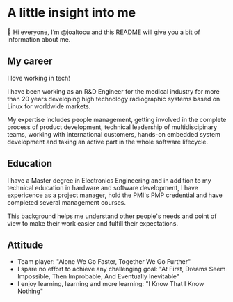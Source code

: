 # A little insight into me
👋 Hi everyone, I’m @joaltocu and this README will give you a bit of information about me.

## My career 
I love working in tech! 

I have been working as an R&D Engineer for the medical industry for more than 20 years developing high technology radiographic systems based on Linux for worldwide markets. 

My expertise includes people management, getting involved in the complete process of product development, technical leadership of multidiscipinary teams, working with international customers, hands-on embedded system development and taking an active part in the whole software lifecycle.

## Education
I have a Master degree in Electronics Engineering and in addition to my technical education in hardware and software development, I have expericence as a project manager, hold the PMI's PMP credential and have completed several management courses. 

This background helps me understand other people's needs and point of view to make their work easier and fulfill their expectations.

## Attitude
- Team player: "Alone We Go Faster, Together We Go Further"
- I spare no effort to achieve any challenging goal: "At First, Dreams Seem Impossible, Then Improbable, And Eventually Inevitable"
- I enjoy learning, learning and more learning: "I Know That I Know Nothing"


<!---
- 👀 I’m interested in learning, learning and more learning
- 🌱 I’m currently learning ...
- 💞️ I’m looking to collaborate on ...
- 📫 You can reach me at https://www.linkedin.com/in/joaltocu/
- "So many of our dreams at first seem impossible, then they seem improbable, and then, when we summon the will, they soon become inevitable."
--->

<!---
joaltocu/joaltocu is a ✨ special ✨ repository because its `README.md` (this file) appears on your GitHub profile.
You can click the Preview link to take a look at your changes.
--->
